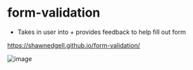 # form-validation

- Takes in user into + provides feedback to help fill out form

https://shawnedgell.github.io/form-validation/

![image](https://github.com/ShawnEdgell/form-validation/assets/145321915/2f3f4eca-5af5-4ec5-bf55-3098a91d68bd)

